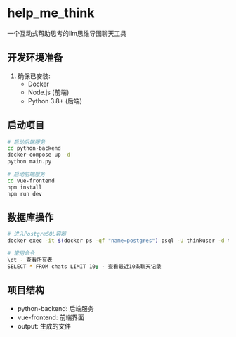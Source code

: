 # help_me_think
一个互动式帮助思考的llm思维导图聊天工具

## 开发环境准备

1. 确保已安装:
   - Docker
   - Node.js (前端)
   - Python 3.8+ (后端)

## 启动项目

```bash
# 启动后端服务
cd python-backend
docker-compose up -d
python main.py

# 启动前端服务
cd vue-frontend
npm install
npm run dev
```

## 数据库操作

```bash
# 进入PostgreSQL容器
docker exec -it $(docker ps -qf "name=postgres") psql -U thinkuser -d thinkdb

# 常用命令
\dt - 查看所有表
SELECT * FROM chats LIMIT 10; - 查看最近10条聊天记录
```

## 项目结构
- python-backend: 后端服务
- vue-frontend: 前端界面
- output: 生成的文件
